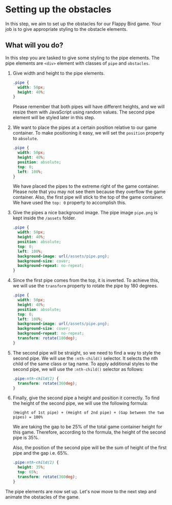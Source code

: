 # Setting up the obstacles

In this step, we aim to set up the obstacles for our Flappy Bird game. Your job is to give appropriate styling to the obstacle elements.

## What will you do?

In this step you are tasked to give some styling to the pipe elements. The pipe elements are `<div>` element with classes of `pipe` and `obstacles`.

1.  Give width and height to the pipe elements.

    ```css
    .pipe {
      width: 50px;
      height: 40%;
    }
    ```

    Please remember that both pipes will have different heights, and we will resize them with JavaScript using random values. The second pipe element will be styled later in this step.

2.  We want to place the pipes at a certain position relative to our game container. To make positioning it easy, we will set the `position` property to `absolute`.

    ```css
    .pipe {
      width: 50px;
      height: 40%;
      position: absolute;
      top: 0;
      left: 100%;
    }
    ```

    We have placed the pipes to the extreme right of the game container. Please note that you may not see them because they overflow the game container. Also, the first pipe will stick to the top of the game container. We have used the `top: 0` property to accomplish this.

3.  Give the pipes a nice background image. The pipe image `pipe.png` is kept inside the `/assets` folder.

    ```css
    .pipe {
      width: 50px;
      height: 40%;
      position: absolute;
      top: 0;
      left: 100%;
      background-image: url(/assets/pipe.png);
      background-size: cover;
      background-repeat: no-repeat;
    }
    ```

4.  Since the first pipe comes from the top, it is inverted. To achieve this, we will use the `transform` property to rotate the pipe by 180 degrees.

    ```css
    .pipe {
      width: 50px;
      height: 40%;
      position: absolute;
      top: 0;
      left: 100%;
      background-image: url(/assets/pipe.png);
      background-size: cover;
      background-repeat: no-repeat;
      transform: rotate(180deg);
    }
    ```

5.  The second pipe will be straight, so we need to find a way to style the second pipe. We will use the `:nth-child()` selector. It selects the nth child of the same class or tag name. To apply additional styles to the second pipe, we will use the `:nth-child()` selector as follows:

    ```css
    .pipe:nth-child(2) {
      transform: rotate(360deg);
    }
    ```

6.  Finally, give the second pipe a height and position it correctly. To find the height of the second pipe, we will use the following formula:

    ```plaintext
    (Height of 1st pipe) + (Height of 2nd pipe) + (Gap between the two pipes) = 100%
    ```

    We are taking the gap to be 25% of the total game container height for this game. Therefore, according to the formula, the height of the second pipe is 35%.

    Also, the position of the second pipe will be the sum of height of the first pipe and the gap i.e. 65%.

    ```css
    .pipe:nth-child(2) {
      height: 35%;
      top: 65%;
      transform: rotate(360deg);
    }
    ```

The pipe elements are now set up. Let's now move to the next step and animate the obstacles of the game.
